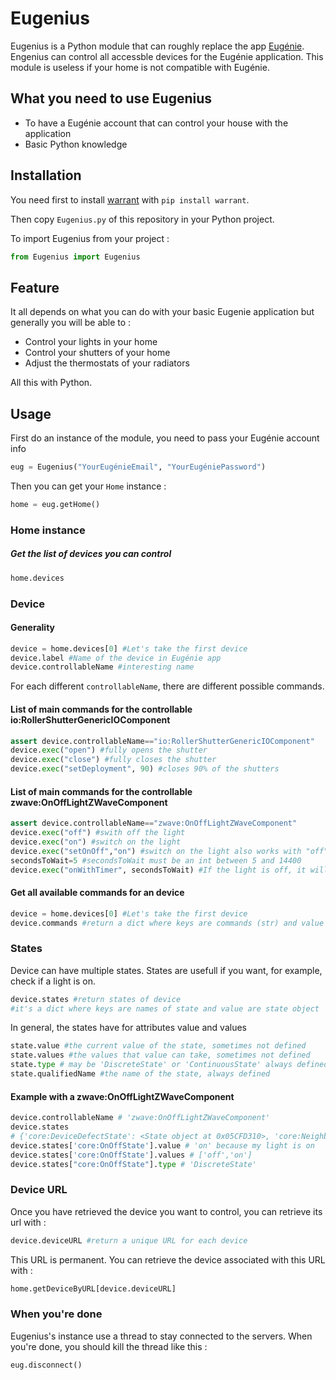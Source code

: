 # Eugenius
Eugenius is a Python module that can roughly replace the app [Eugénie](https://www.nexity.fr/eugenie "Eugénie").
Engenius can control all accessble devices for the Eugénie application. This module is useless if your home is not compatible with Eugénie.


## What you need to use Eugenius
- To have a Eugénie account that can control your house with the application
- Basic Python knowledge
## Installation

You need first to install [warrant](https://github.com/capless/warrant "warrant") with `pip install warrant`.

Then copy  `Eugenius.py` of this repository in your Python project.

To import Eugenius from your project :
```python
from Eugenius import Eugenius
```

## Feature

It all depends on what you can do with your basic Eugenie application but generally you will be able to :

- Control your lights in your home
- Control your shutters of your home
- Adjust the thermostats of your radiators

All this with Python.

## Usage

First do an instance of the module, you need to pass your Eugénie account info
```python
eug = Eugenius("YourEugénieEmail", "YourEugéniePassword")
```

Then you can get your `Home` instance :
```python
home = eug.getHome()
```

### Home instance
##### Get the list of devices you can control
```python
home.devices
```

### Device

#### Generality
```python
device = home.devices[0] #Let's take the first device
device.label #Name of the device in Eugénie app
device.controllableName #interesting name

```
For each different `controllableName`, there are different possible commands.


#### List of main commands for the controllable io:RollerShutterGenericIOComponent
```python
assert device.controllableName=="io:RollerShutterGenericIOComponent"
device.exec("open") #fully opens the shutter
device.exec("close") #fully closes the shutter
device.exec("setDeployment", 90) #closes 90% of the shutters
```

#### List of main commands for the controllable zwave:OnOffLightZWaveComponent

```python
assert device.controllableName=="zwave:OnOffLightZWaveComponent"
device.exec("off") #swith off the light
device.exec("on") #switch on the light
device.exec("setOnOff","on") #switch on the light also works with "off"
secondsToWait=5 #secondsToWait must be an int between 5 and 14400
device.exec("onWithTimer", secondsToWait) #If the light is off, it will come on instantly. If the light is on, it will turn off after 5 seconds.

```

#### Get all available commands for an device

```python
device = home.devices[0] #Let's take the first device
device.commands #return a dict where keys are commands (str) and value are number of param to execute the command
```

### States
Device can have multiple states. States are usefull if you want, for example, check if a light is on.
```python
device.states #return states of device
#it's a dict where keys are names of state and value are state object
```

In general, the states have for attributes value and values
```python
state.value #the current value of the state, sometimes not defined
state.values #the values that value can take, sometimes not defined
state.type # may be 'DiscreteState' or 'ContinuousState' always defined
state.qualifiedName #the name of the state, always defined
```

#### Example with a zwave:OnOffLightZWaveComponent

```python
device.controllableName # 'zwave:OnOffLightZWaveComponent'
device.states
# {'core:DeviceDefectState': <State object at 0x05CFD310>, 'core:NeighboursAddressesState': <State object at 0x05CFD328>, 'core:OnOffState': <State object at 0x05CFD340>}
device.states['core:OnOffState'].value # 'on' because my light is on
device.states['core:OnOffState'].values # ['off','on']
device.states["core:OnOffState"].type # 'DiscreteState'
```

### Device URL
Once you have retrieved the device you want to control, you can retrieve its url with :
```python
device.deviceURL #return a unique URL for each device
```
This URL is permanent. You can retrieve the device associated with this URL with :
```python
home.getDeviceByURL[device.deviceURL]
```

### When you're done
Eugenius's instance use a thread to stay connected to the servers.
When you're done, you should kill the thread like this :
```python
eug.disconnect()
```